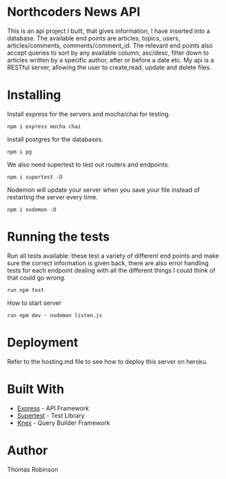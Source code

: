 # Northcoders News API

This is an api project I built, that gives information, I have inserted into a database. The available end points are articles, topics, users, articles/comments, comments/comment_id. The relevant end points also accept queries to sort by any available column, asc/desc, filter down to articles written by a specific author, after or before a date etc. My api is a RESTful server, allowing the user to create,read, update and delete files.

# Installing

Install express for the servers and mocha/chai for testing.
```
npm i express mocha chai
```
Install postgres for the databases.
```
npm i pg
```
We also need supertest to test out routers and endpoints.
```
npm i supertest -D
```
Nodemon will update your server when you save your file instead of restarting the server every time.
```
npm i nodemon -D
```

# Running the tests

Run all tests available: these test a variety of different end points and make sure the correct information is given back, there are also error handling tests for each endpoint dealing with all the different things I could think of that could go wrong.
```
run npm test
```

How to start server
```
run npm dev - nodemon listen.js
```
# Deployment

Refer to the hosting.md file to see how to deploy this server on heroku.

# Built With

* [Express](https://expressjs.com/) - API Framework
* [Supertest](https://www.npmjs.com/package/supertest) - Test Library
* [Knex](https://knexjs.org/) - Query Builder Framework

 # Author
 Thomas Robinson
